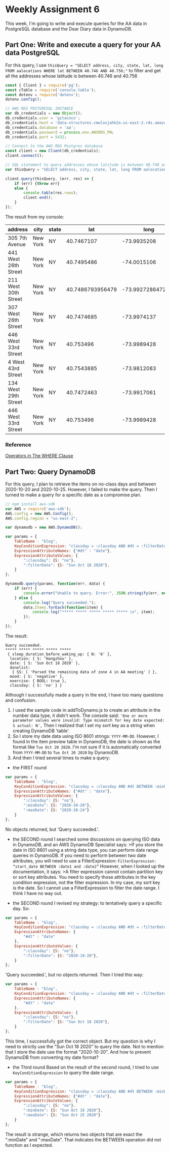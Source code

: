 # Weekly Assignment 6

This week, I'm going to write and execute queries for the AA data in PostgreSQL database and the Dear Diary data in DynamoDB.

## Part One: Write and execute a query for your AA data PostgreSQL

For this query, I use `thisQuery = "SELECT address, city, state, lat, long FROM aalocations WHERE lat BETWEEN 40.746 AND 40.756;"` to filter and get all the addresses whose latitude is between 40.746 and 40.756

```javascript
const { Client } = require('pg');
const cTable = require('console.table');
const dotenv = require('dotenv');
dotenv.config();  

// AWS RDS POSTGRESQL INSTANCE
var db_credentials = new Object();
db_credentials.user = 'gitacoco';
db_credentials.host = 'data-structures.cmwlovjahk2o.us-east-2.rds.amazonaws.com';
db_credentials.database = 'aa';
db_credentials.password = process.env.AWSRDS_PW;
db_credentials.port = 5432;

// Connect to the AWS RDS Postgres database
const client = new Client(db_credentials);
client.connect();

// SQL statement to query addresses whose latitude is between 40.746 and 40.756: 
var thisQuery = "SELECT address, city, state, lat, long FROM aalocations WHERE lat BETWEEN 40.746 AND 40.756;";

client.query(thisQuery, (err, res) => {
    if (err) {throw err}
    else {
        console.table(res.rows);
        client.end();
    }
});
```
The result from my console:

address | city | state | lat | long             
-------------------- | -------- | ----- | ---------------- | -----------------
305 7th Avenue | New York | NY | 40.7467107 | -73.9935208      
441 West 26th Street | New York | NY | 40.7495486 | -74.0015106      
211 West 30th Street | New York | NY | 40.7486793956479 | -73.9927286472649
307 West 26th Street | New York | NY | 40.7474685 | -73.9974137      
446 West 33rd Street | New York | NY | 40.753496 | -73.9989428      
4 West 43rd Street | New York | NY | 40.7543885 | -73.9812083      
134 West 29th Street | New York | NY | 40.7472463 | -73.9917061      
446 West 33rd Street | New York | NY | 40.753496 | -73.9989428      

### Reference
[Operators in The WHERE Clause](https://www.w3schools.com/sql/sql_where.asp)

## Part Two: Query DynamoDB

For this query, I plan to retrieve the items on no-class days and between 2020-10-20 and 2020-10-25. However, I failed to make the query. Then I turned to make a query for a specific date as a compromise plan.

```javascript
// npm install aws-sdk
var AWS = require('aws-sdk');
AWS.config = new AWS.Config();
AWS.config.region = "us-east-2";

var dynamodb = new AWS.DynamoDB();

var params = {
    TableName : "blog",
    KeyConditionExpression: "classday = :classday AND #dt = :filterDate", 
    ExpressionAttributeNames: {"#dt" : "date"},
    ExpressionAttributeValues: {
        ":classday": {S: "no"},
        ":filterDate": {S: "Sun Oct 18 2020"},
    }
};

dynamodb.query(params, function(err, data) {
    if (err) {
        console.error("Unable to query. Error:", JSON.stringify(err, null, 2));
    } else {
        console.log("Query succeeded.");
        data.Items.forEach(function(item) {
            console.log("***** ***** ***** ***** ***** \n", item);
        });
    }
});
```

The result:
``` console
Query succeeded.
***** ***** ***** ***** ***** 
 { sleep_duration_before_waking_up: { N: '6' },
  location: { S: 'Hangzhou' },
  date: { S: 'Sun Oct 18 2020' },
  donelist:
   { SS: [ 'Parsed the remaining data of zone 4 in AA meeting' ] },
  mood: { S: 'negative' },
  exercise: { BOOL: true },
  classday: { S: 'no' } }
```

Although I successfully made a query in the end, I have too many questions and confusion.
1. I used the sample code in addToDynamo.js to create an attribute in the number data type, it didn't work. The console said: `'One or more parameter values were invalid: Type mismatch for key date expected: S actual: N',` Then I realized that I set my sort key as a string when creating DynamoDB 'table'.
2. So I store my date data using ISO 8601 strings: `YYYY-MM-DD`. However, I found in the item preview table in DynamoDB, the date is shown as the format like `Tue Oct 20 2020`. I'm not sure if it is automatically converted from `YYYY-MM-DD` to `Tue Oct 20 2020` by DynamoDB.
3. And then I tried several times to make a query:

- the FIRST round
```javascript
var params = {
    TableName : "blog",
    KeyConditionExpression: "classday = :classday AND #dt BETWEEN :minDate AND :maxDate", 
    ExpressionAttributeNames: {"#dt" : "date"},
    ExpressionAttributeValues: {
        ":classday": {S: "no"},
        ":minDate": {S: "2020-10-20"},
        ":maxDate": {S: "2020-10-24"}
    }
};
```
No objects returned, but 'Query succeeded.'.

- the SECOND round
I searched some discussions on querying ISO data in DynamoDB, and an AWS DynamoDB Specialist says: >If you store the date in ISO 8601 using a string data type, you can perform date range queries in DynamoDB. If you need to perform between two date attributes, you will need to use a FilterExpression:
`FilterExpression: “start_date BETWEEN :date1 and :date2”`
However, when I looked up the documentation, it says: >A filter expression cannot contain partition key or sort key attributes. You need to specify those attributes in the key condition expression, not the filter expression.
In my case, my sort key is the date. So I cannot use a FilterExpression to filter the date range. I think I have no way out.

- the SECOND round
I revised my strategy: to tentatively query a specific day. So:
```javascript
var params = {
    TableName : "blog",
    KeyConditionExpression: "classday = :classday AND #dt = :filterDate",
    ExpressionAttributeNames: { 
        "#dt" : "date"
    },
    ExpressionAttributeValues: {
        ":classday": {S: "no"},
        ":filterDate": {S: "2020-10-20"},
    }
};
```
'Query succeeded.', but no objects returned. Then I tried this way:
```javascript
var params = {
    TableName : "blog",
    KeyConditionExpression: "classday = :classday AND #dt = :filterDate",
    ExpressionAttributeNames: { 
        "#dt" : "date"
    },
    ExpressionAttributeValues: {
        ":classday": {S: "no"},
        ":filterDate": {S: "Sun Oct 18 2020"},
    }
};
```
This time, I successfully got the correct object. But my question is why I need to strictly use the "Sun Oct 18 2020" to query the date. Not to mention that I store the date use the format "2020-10-20". And how to prevent DynamoDB from converting my date format?

- the Third round
Based on the result of the second round, I tried to use `KeyConditionExpression` to query the date range.

```javascript
var params = {
    TableName : "blog",
    KeyConditionExpression: "classday = :classday AND #dt BETWEEN :minDate AND :maxDate", 
    ExpressionAttributeNames: {"#dt" : "date"},
    ExpressionAttributeValues: {
        ":classday": {S: "no"},
        ":minDate": {S: "Sun Oct 18 2020"},
        ":maxDate": {S: "Sun Oct 25 2020"}
    }
};
```
The result is strange, which returns two objects that are exact the ":minDate" and ":maxDate". That indicates the BETWEEN operation did not function as I expected.